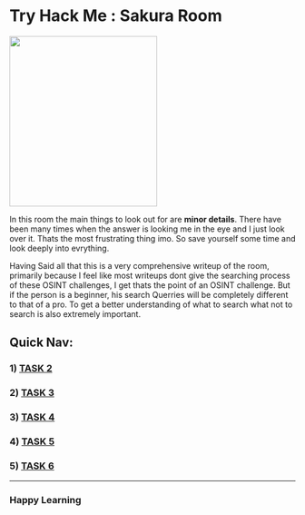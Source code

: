 # Try Hack Me : Sakura Room

<img src="https://user-images.githubusercontent.com/66634743/115604840-e4d6cd80-a2f2-11eb-951f-54d545c5f205.png" height=300 width=260>

In this room the main things to look out for are **minor details**. There have been many times when the answer is looking me in the eye and I just look over it. Thats the most frustrating thing imo. So save yourself some time and look deeply into evrything. 

Having Said all that this is a very comprehensive writeup of the room, primarily because I feel like most writeups dont give the searching process of these OSINT challenges, I get thats the point of an OSINT challenge. But if the person is a beginner, his search Querries will be completely different to that of a pro. To get a better understanding of what to search what not to search is also extremely important.

## Quick Nav:

### 1) [TASK 2](https://github.com/XXDIL/Try-Hack-Me/tree/main/Sakura_Room/TASK2)
### 2) [TASK 3](https://github.com/XXDIL/Try-Hack-Me/tree/main/Sakura_Room/TASK3)
### 3) [TASK 4](https://github.com/XXDIL/Try-Hack-Me/tree/main/Sakura_Room/TASK4)
### 4) [TASK 5](https://github.com/XXDIL/Try-Hack-Me/tree/main/Sakura_Room/TASK5)
### 5) [TASK 6](https://github.com/XXDIL/Try-Hack-Me/tree/main/Sakura_Room/TASK6)

------

### Happy Learning
